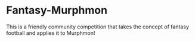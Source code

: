 # Fantasy-Murphmon
This is a friendly community competition that takes the concept of fantasy football and applies it to Murphmon!
